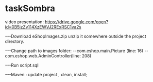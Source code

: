 # taskSombra

video presentation: https://drive.google.com/open?id=0B5izZv114XzEWVJ2RExRSC1va2s

---Download eShopImages.zip unzip it somewhere outside the project directory.

---Change path to images folder:
  --com.eshop.main.Picture (line: 16)
  --com.eshop.web.AdminController(line: 208)
  
---Run script.sql

---Maven : update project , clean, install;
